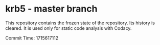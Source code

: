 # krb5 - master branch

This repository contains the frozen state of the repository.
Its history is cleared. It is used only for static code
analysis with Codacy.

Commit Time: 1715617112